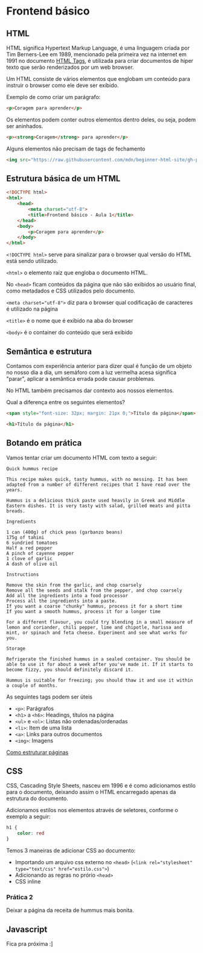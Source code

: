 # Frontend básico

## HTML

HTML significa Hypertext Markup Language, é uma linguagem criada por Tim Berners-Lee em 1989, mencionado pela primeira vez na internet em 1991 no documento [HTML Tags](http://info.cern.ch/hypertext/WWW/MarkUp/Tags.html), é utilizada para criar documentos de hiper texto que serão renderizados por um web browser.

Um HTML consiste de vários elementos que englobam um conteúdo para instruir o browser como ele deve ser exibido.

Exemplo de como criar um parágrafo:

```html
<p>Coragem para aprender</p>
```

Os elementos podem conter outros elementos dentro deles, ou seja, podem ser aninhados.

```html
<p><strong>Coragem</strong> para aprender</p>
```

Alguns elementos não precisam de tags de fechamento

```html
<img src="https://raw.githubusercontent.com/mdn/beginner-html-site/gh-pages/images/firefox-icon.png" />
```

## Estrutura básica de um HTML

```html
<!DOCTYPE html>
<html>
    <head>
        <meta charset="utf-8">
        <title>Frontend básico - Aula 1</title>
    </head>
    <body>
        <p>Coragem para aprender</p>
    </body>
</html>
```

`<!DOCTYPE html>` serve para sinalizar para o browser qual versão do HTML está sendo utilizado.

`<html>` o elemento raíz que engloba o documento HTML.

No `<head>` ficam conteúdos da página que não são exibidos ao usuário final, como metadados e CSS utilizados pelo documento.

`<meta charset="utf-8">` diz para o browser qual codificação de caracteres é utilizado na página

`<title>` é o nome que é exibido na aba do browser

`<body>` é o container do conteúdo que será exibido

## Semântica e estrutura

Contamos com experiência anterior para dizer qual é função de um objeto no nosso dia a dia, um semáforo com a luz vermelha acesa significa "parar", aplicar a semântica errada pode causar problemas.

No HTML também precisamos dar contexto aos nossos elementos.

Qual a diferença entre os seguintes elementos?

```html
<span style="font-size: 32px; margin: 21px 0;">Título da página</span>
```

```html
<h1>Título da página</h1>
```

## Botando em prática

Vamos tentar criar um documento HTML com texto a seguir:

```text
Quick hummus recipe

This recipe makes quick, tasty hummus, with no messing. It has been adapted from a number of different recipes that I have read over the years.

Hummus is a delicious thick paste used heavily in Greek and Middle Eastern dishes. It is very tasty with salad, grilled meats and pitta breads.

Ingredients

1 can (400g) of chick peas (garbanzo beans)
175g of tahini
6 sundried tomatoes
Half a red pepper
A pinch of cayenne pepper
1 clove of garlic
A dash of olive oil

Instructions

Remove the skin from the garlic, and chop coarsely
Remove all the seeds and stalk from the pepper, and chop coarsely
Add all the ingredients into a food processor
Process all the ingredients into a paste.
If you want a coarse "chunky" hummus, process it for a short time
If you want a smooth hummus, process it for a longer time

For a different flavour, you could try blending in a small measure of lemon and coriander, chili pepper, lime and chipotle, harissa and mint, or spinach and feta cheese. Experiment and see what works for you.

Storage

Refrigerate the finished hummus in a sealed container. You should be able to use it for about a week after you've made it. If it starts to become fizzy, you should definitely discard it.

Hummus is suitable for freezing; you should thaw it and use it within a couple of months.
```

As seguintes tags podem ser úteis

- `<p>`: Parágrafos
- `<h1>` a `<h6>`: Headings, títulos na página
- `<ul>` e `<ol>`: Listas não ordenadas/ordenadas
- `<li>`: Item de uma lista
- `<a>`: Links para outros documentos
- `<img>`: Imagens

[Como estruturar páginas](https://developer.mozilla.org/en-US/docs/Learn/HTML/Introduction_to_HTML/Document_and_website_structure)

## CSS

CSS, Cascading Style Sheets, nasceu em 1996 e é como adicionamos estilo para o documento, deixando assim o HTML encarregado apenas da estrutura do documento.

Adicionamos estilos nos elementos através de seletores, conforme o exemplo a seguir:

```css
h1 {
    color: red
}
```

Temos 3 maneiras de adicionar CSS ao documento:

- Importando um arquivo css externo no `<head>` (`<link rel="stylesheet" type="text/css" href="estilo.css">`)
- Adicionando as regras no prório `<head>`
- CSS inline

### Prática 2

Deixar a página da receita de hummus mais bonita.

## Javascript

Fica pra próxima :]
